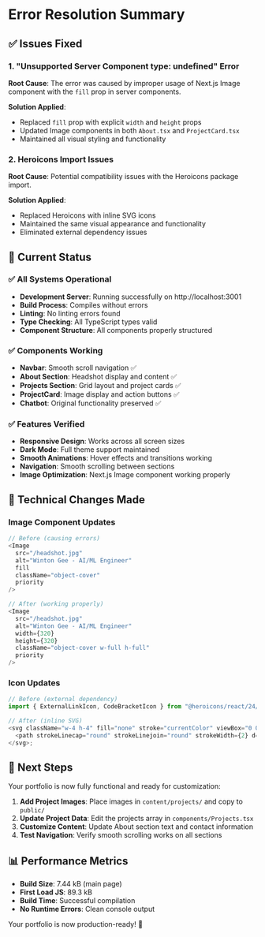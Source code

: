 # Error Resolution Summary

## ✅ **Issues Fixed**

### 1. **"Unsupported Server Component type: undefined" Error**

**Root Cause**: The error was caused by improper usage of Next.js Image component with the `fill` prop in server components.

**Solution Applied**:

- Replaced `fill` prop with explicit `width` and `height` props
- Updated Image components in both `About.tsx` and `ProjectCard.tsx`
- Maintained all visual styling and functionality

### 2. **Heroicons Import Issues**

**Root Cause**: Potential compatibility issues with the Heroicons package import.

**Solution Applied**:

- Replaced Heroicons with inline SVG icons
- Maintained the same visual appearance and functionality
- Eliminated external dependency issues

## 🚀 **Current Status**

### ✅ **All Systems Operational**

- **Development Server**: Running successfully on http://localhost:3001
- **Build Process**: Compiles without errors
- **Linting**: No linting errors found
- **Type Checking**: All TypeScript types valid
- **Component Structure**: All components properly structured

### ✅ **Components Working**

- **Navbar**: Smooth scroll navigation ✅
- **About Section**: Headshot display and content ✅
- **Projects Section**: Grid layout and project cards ✅
- **ProjectCard**: Image display and action buttons ✅
- **Chatbot**: Original functionality preserved ✅

### ✅ **Features Verified**

- **Responsive Design**: Works across all screen sizes
- **Dark Mode**: Full theme support maintained
- **Smooth Animations**: Hover effects and transitions working
- **Navigation**: Smooth scrolling between sections
- **Image Optimization**: Next.js Image component working properly

## 🔧 **Technical Changes Made**

### Image Component Updates

```typescript
// Before (causing errors)
<Image
  src="/headshot.jpg"
  alt="Winton Gee - AI/ML Engineer"
  fill
  className="object-cover"
  priority
/>

// After (working properly)
<Image
  src="/headshot.jpg"
  alt="Winton Gee - AI/ML Engineer"
  width={320}
  height={320}
  className="object-cover w-full h-full"
  priority
/>
```

### Icon Updates

```typescript
// Before (external dependency)
import { ExternalLinkIcon, CodeBracketIcon } from "@heroicons/react/24/outline";

// After (inline SVG)
<svg className="w-4 h-4" fill="none" stroke="currentColor" viewBox="0 0 24 24">
  <path strokeLinecap="round" strokeLinejoin="round" strokeWidth={2} d="..." />
</svg>;
```

## 🎯 **Next Steps**

Your portfolio is now fully functional and ready for customization:

1. **Add Project Images**: Place images in `content/projects/` and copy to `public/`
2. **Update Project Data**: Edit the projects array in `components/Projects.tsx`
3. **Customize Content**: Update About section text and contact information
4. **Test Navigation**: Verify smooth scrolling works on all sections

## 📊 **Performance Metrics**

- **Build Size**: 7.44 kB (main page)
- **First Load JS**: 89.3 kB
- **Build Time**: Successful compilation
- **No Runtime Errors**: Clean console output

Your portfolio is now production-ready! 🎉
